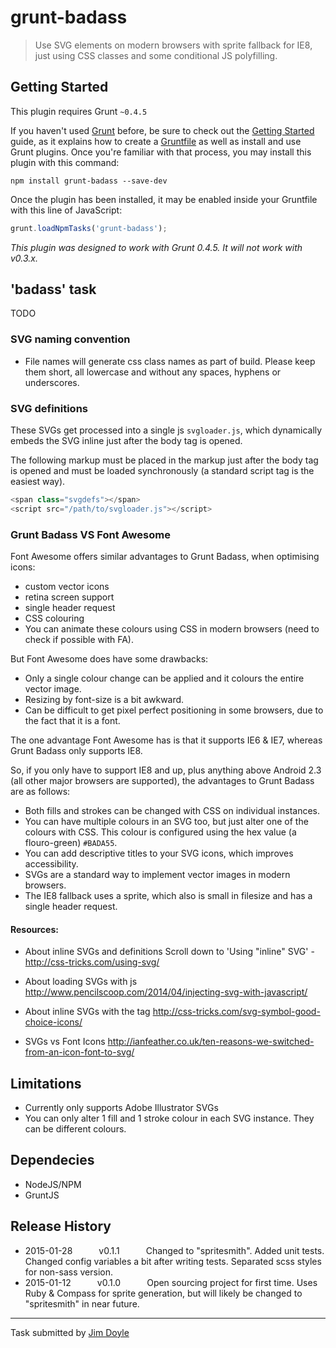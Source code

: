 # grunt-badass

> Use SVG elements on modern browsers with sprite fallback for IE8, just using CSS classes and some conditional JS polyfilling.

## Getting Started
This plugin requires Grunt `~0.4.5`

If you haven't used [Grunt](http://gruntjs.com/) before, be sure to check out the [Getting Started](http://gruntjs.com/getting-started) guide, as it explains how to create a [Gruntfile](http://gruntjs.com/sample-gruntfile) as well as install and use Grunt plugins. Once you're familiar with that process, you may install this plugin with this command:

```shell
npm install grunt-badass --save-dev
```

Once the plugin has been installed, it may be enabled inside your Gruntfile with this line of JavaScript:

```js
grunt.loadNpmTasks('grunt-badass');
```

*This plugin was designed to work with Grunt 0.4.5. It will not work with v0.3.x.*

## 'badass' task
TODO

### SVG naming convention
- File names will generate css class names as part of build. Please keep them short, all lowercase and without any spaces, hyphens or underscores. 

### SVG definitions
These SVGs get processed into a single js `svgloader.js`, which dynamically embeds the SVG inline just after the body tag is opened.

The following markup must be placed in the markup just after the body tag is opened and must be loaded synchronously (a standard script tag is the easiest way).
```js
<span class="svgdefs"></span>
<script src="/path/to/svgloader.js"></script>
```

### Grunt Badass VS Font Awesome
Font Awesome offers similar advantages to Grunt Badass, when optimising icons:
- custom vector icons
- retina screen support
- single header request
- CSS colouring
- You can animate these colours using CSS in modern browsers (need to check if possible with FA).

But Font Awesome does have some drawbacks:
- Only a single colour change can be applied and it colours the entire vector image.
- Resizing by font-size is a bit awkward.
- Can be difficult to get pixel perfect positioning in some browsers, due to the fact that it is a font.

The one advantage Font Awesome has is that it supports IE6 & IE7, whereas Grunt Badass only supports IE8.

So, if you only have to support IE8 and up, plus anything above Android 2.3 (all other major browsers are supported), the advantages to Grunt Badass are as follows:
- Both fills and strokes can be changed with CSS on individual instances. 
- You can have multiple colours in an SVG too, but just alter one of the colours with CSS. This colour is configured using the hex value (a flouro-green) `#BADA55`.
- You can add descriptive titles to your SVG icons, which improves accessibility.
- SVGs are a standard way to implement vector images in modern browsers.
- The IE8 fallback uses a sprite, which also is small in filesize and has a single header request.


#### Resources:
- About inline SVGs and definitions
Scroll down to 'Using "inline" SVG' - http://css-tricks.com/using-svg/

- About loading SVGs with js
http://www.pencilscoop.com/2014/04/injecting-svg-with-javascript/

- About inline SVGs with the <symbol> tag
http://css-tricks.com/svg-symbol-good-choice-icons/

- SVGs vs Font Icons
http://ianfeather.co.uk/ten-reasons-we-switched-from-an-icon-font-to-svg/


## Limitations
- Currently only supports Adobe Illustrator SVGs
- You can only alter 1 fill and 1 stroke colour in each SVG instance. They can be different colours.

## Dependecies
- NodeJS/NPM
- GruntJS


## Release History

 * 2015-01-28   v0.1.1   Changed to "spritesmith". Added unit tests. Changed config variables a bit after writing tests. Separated scss styles for non-sass version.
 * 2015-01-12   v0.1.0   Open sourcing project for first time. Uses Ruby & Compass for sprite generation, but will likely be changed to "spritesmith" in near future.

---

Task submitted by [Jim Doyle](http://jimdoyle.com.au)
